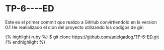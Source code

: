 # TP-6----ED
Este es el primer commit que realizo a GitHub convirtiendolo en la version 0.1
He realializaoo el clon del proyecto utilizando los codigos de gir:

{% highlight ruby %}
$ git clone https://github.com/adelgadog/TP-6-ED.git
{% endhighlight %}
